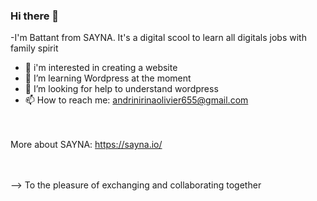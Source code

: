 ### Hi there 👋

-I'm Battant from SAYNA. It's a digital scool to learn all digitals jobs with family spirit
- 🌱 i'm interested in creating a website
- 👯 I’m learning Wordpress at the moment
- 🤔 I’m looking for help to understand wordpress
- 📫 How to reach me: andrinirinaolivier655@gmail.com

<br><br>
More about SAYNA: https://sayna.io/<br>
<br><br>

--> To the pleasure of exchanging and collaborating together 
